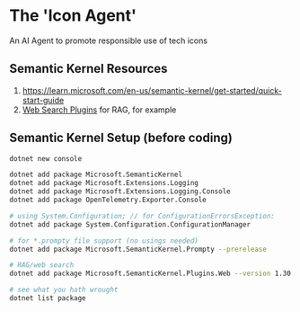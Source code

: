# The 'Icon Agent'

An AI Agent to promote responsible use of tech icons

## Semantic Kernel Resources

1. https://learn.microsoft.com/en-us/semantic-kernel/get-started/quick-start-guide
2. [Web Search Plugins](https://learn.microsoft.com/en-us/semantic-kernel/concepts/text-search/) for RAG, for example

## Semantic Kernel Setup (before coding)

```bash
dotnet new console

dotnet add package Microsoft.SemanticKernel
dotnet add package Microsoft.Extensions.Logging
dotnet add package Microsoft.Extensions.Logging.Console
dotnet add package OpenTelemetry.Exporter.Console

# using System.Configuration; // for ConfigurationErrorsException: 
dotnet add package System.Configuration.ConfigurationManager

# for *.prompty file support (no usings needed)
dotnet add package Microsoft.SemanticKernel.Prompty --prerelease

# RAG/web search
dotnet add package Microsoft.SemanticKernel.Plugins.Web --version 1.30.0-alpha

# see what you hath wrought
dotnet list package
```
